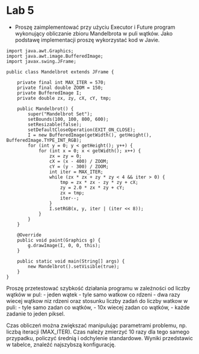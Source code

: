 # Lab 5

- Proszę zaimplementować przy użyciu Executor i Future program wykonujący obliczanie zbioru Mandelbrota w puli wątków. Jako podstawę implementacji proszę wykorzystać kod w Javie.

```
import java.awt.Graphics;
import java.awt.image.BufferedImage;
import javax.swing.JFrame;
 
public class Mandelbrot extends JFrame {
 
    private final int MAX_ITER = 570;
    private final double ZOOM = 150;
    private BufferedImage I;
    private double zx, zy, cX, cY, tmp;
 
    public Mandelbrot() {
        super("Mandelbrot Set");
        setBounds(100, 100, 800, 600);
        setResizable(false);
        setDefaultCloseOperation(EXIT_ON_CLOSE);
        I = new BufferedImage(getWidth(), getHeight(), BufferedImage.TYPE_INT_RGB);
        for (int y = 0; y < getHeight(); y++) {
            for (int x = 0; x < getWidth(); x++) {
                zx = zy = 0;
                cX = (x - 400) / ZOOM;
                cY = (y - 300) / ZOOM;
                int iter = MAX_ITER;
                while (zx * zx + zy * zy < 4 && iter > 0) {
                    tmp = zx * zx - zy * zy + cX;
                    zy = 2.0 * zx * zy + cY;
                    zx = tmp;
                    iter--;
                }
                I.setRGB(x, y, iter | (iter << 8));
            }
        }
    }
 
    @Override
    public void paint(Graphics g) {
        g.drawImage(I, 0, 0, this);
    }
 
    public static void main(String[] args) {
        new Mandelbrot().setVisible(true);
    }
}
```
  Proszę przetestować szybkość działania programu w zależności od liczby wątków w pul:
    - jeden wątek
    - tyle samo watkow co rdzeni
    - dwa razy wiecej wątkow niz rdzeni
  oraz stosunku liczby zadań do liczby watkow w puli:
    - tyle samo zadan co wątków,
    - 10x wiecej zadan co wątków,
    - każde zadanie to jeden piksel.

  Czas obliczeń można zwiększać manipulując parametrami problemu, np. liczbą iteracji (MAX_ITER). Czas należy zmierzyć 10 razy dla tego samego przypadku, policzyć średnią i odchylenie standardowe. Wyniki przedstawic w tabelce, znaleźć najszybszą konfigurację.
